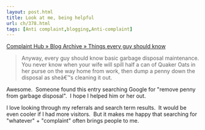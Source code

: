 ```yaml
---
layout: post.html
title: Look at me, being helpful
url: ch/378.html
tags: [Anti complaint,blogging,Anti-complaint]
---
```

[Complaint Hub » Blog Archive » Things every guy should know](http://www.blog.complainthub.com/?p=368)

> Anyway, every guy should know basic garbage disposal maintenance. You never know when your wife will spill half a can of Quaker Oats in her purse on the way home from work, then dump a penny down the disposal as sheâ€™s cleaning it out.

Awesome.  Someone found this entry searching Google for "remove penny from garbage disposal".  I hope I helped him or her out.

I love looking through my referrals and search term results.  It would be even cooler if I had more visitors.  But it makes me happy that searching for "whatever" + "complaint" often brings people to me.
